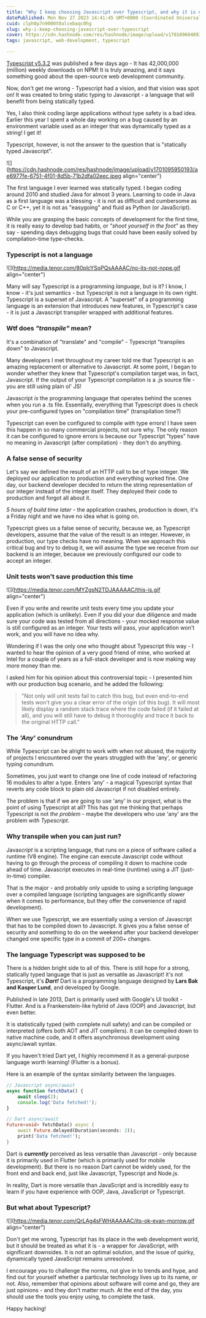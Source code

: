 ```yaml
---
title: "Why I keep choosing Javascript over Typescript, and why it is not ideal as a statically typed Javascript "alternative""
datePublished: Mon Nov 27 2023 14:41:45 GMT+0000 (Coordinated Universal Time)
cuid: clph0p7n9000t0alcebaqc0hg
slug: why-i-keep-choosing-javascript-over-typescript
cover: https://cdn.hashnode.com/res/hashnode/image/upload/v1701096048938/c133251f-a218-4feb-9ac1-ed29c588a2e6.jpeg
tags: javascript, web-development, typescript

---
```


[Typescript v5.3.2](https://www.npmjs.com/package/typescript) was published a few days ago - It has 42,000,000 (million) weekly downloads on NPM! It is truly amazing, and it says something good about the open-source web development community.

Now, don't get me wrong - Typescript had a vision, and that vision was spot on! It was created to bring static typing to Javascript - a language that will benefit from being statically typed.

Yes, I also think coding large applications without type safety is a bad idea. Earlier this year I spent a whole day working on a bug caused by an environment variable used as an integer that was dynamically typed as a string! I get it!

Typescript, however, is not the answer to the question that is "statically typed Javascript".

![](https://cdn.hashnode.com/res/hashnode/image/upload/v1701095950193/ae6977fe-6751-4f01-8d5b-71b2dfa02eec.jpeg align="center")

The first language I ever learned was statically typed. I began coding around 2010 and studied Java for almost 3 years. Learning to code in Java as a first language was a blessing - it is not as difficult and cumbersome as C or C++, yet it is not as "easygoing" and fluid as Python (or JavaScript).

While you are grasping the basic concepts of development for the first time, it is really easy to develop bad habits, or *"shoot yourself in the foot"* as they say - spending days debugging bugs that could have been easily solved by compilation-time type-checks.

### Typescript is not a language

![](https://media.tenor.com/80plcYSqPQsAAAAC/no-its-not-nope.gif align="center")

Many will say Typescript is a programming *language*, but is it? I know, I know - it's just semantics - but Typescript is not a language in its own right. Typescript is a superset of Javascript. A "superset" of a programming language is an extension that introduces new features, in Typescript's case - it is just a Javascript transpiler wrapped with additional features.

### Wtf does *"transpile"* mean?

It's a combination of "translate" and "compile" - Typescript "transpiles down" to Javascript.

Many developers I met throughout my career told me that Typescript is an amazing replacement or alternative to Javascript. At some point, I began to wonder whether they knew that Typescript's compilation target was, in fact, Javascript. If the output of your Typescript compilation is a .js source file - you are still using plain ol' JS!

Javascript *is* the programming language that operates behind the scenes when you run a .ts file. Essentially, everything that Typescript does is check your pre-configured types on "compilation time" (transpilation time?)

Typescript can even be configured to compile *with* type errors! I have seen this happen in so many commercial projects, not sure why. The only reason it can be configured to ignore errors is because our Typescript "types" have no meaning in Javascript (after compilation) - they don't do anything.

### A false sense of security

Let's say we defined the result of an HTTP call to be of type integer. We deployed our application to production and everything worked fine. One day, our backend developer decided to return the string representation of our integer instead of the integer itself. They deployed their code to production and forgot all about it.

*5 hours of build time later -* the application crashes, production is down, it's a Friday night and we have no idea what is going on.

Typescript gives us a false sense of security, because we, as Typescript developers, assume that the value of the result is an integer. However, in production, our type checks have no meaning. When we approach this critical bug and try to debug it, we will assume the type we receive from our backend is an integer, because we previously configured our code to accept an integer.

### Unit tests won't save production this time

![](https://media.tenor.com/MYZgsN2TDJAAAAAC/this-is.gif align="center")

Even if you write and rewrite unit tests every time you update your application (which is unlikely). Even if you did your due diligence and made sure your code was tested from all directions - your mocked response value is still configured as an integer. Your tests will pass, your application won't work, and you will have no idea why.

Wondering if I was the only one who thought about Typescript this way - I wanted to hear the opinion of a very good friend of mine, who worked at Intel for a couple of years as a full-stack developer and is now making way more money than me.

I asked him for his opinion about this controversial topic - I presented him with our production bug scenario, and he added the following:

> "Not only will unit tests fail to catch this bug, but even end-to-end tests won't give you a clear error of the origin (of this bug). It will most likely display a random stack trace where the code failed (if it failed at all), and you will still have to debug it thoroughly and trace it back to the original HTTP call."

### The *'Any*' conundrum

While Typescript can be alright to work with when not abused, the majority of projects I encountered over the years struggled with the 'any', or generic typing conundrum.

Sometimes, you just want to change one line of code instead of refactoring 16 modules to alter a type. Enters 'any' - a magical Typescript syntax that reverts any code block to plain old Javascript if not disabled entirely.

The problem is that if we are going to use 'any' in our project, what is the point of using Typescript at all? This has got me thinking that perhaps Typescript is not *the problem* - maybe the developers who use 'any' are the problem *with Typescript*.

### Why transpile when you can just run?

Java*script* is a scripting language, that runs on a piece of software called a runtime (V8 engine). The engine can execute Javascript code without having to go through the process of compiling it down to machine code ahead of time. Javascript executes in real-time (runtime) using a JIT (just-in-time) compiler.

That is the major - and probably only upside to using a scripting language over a compiled language (scripting languages are significantly slower when it comes to performance, but they offer the convenience of rapid development).

When we use Typescript, we are essentially using a version of Javascript that has to be compiled down to Javascript. It gives you a false sense of security and something to do on the weekend after your backend developer changed one specific type in a commit of 200+ changes.

### The language Typescript was supposed to be

There is a hidden bright side to all of this. There is still hope for a strong, statically typed language that is just as versatile as Javascript! it's not Typescript, it's ***Dart!*** Dart is a programming language designed by **Lars Bak and Kasper Lund**, and developed by Google.

Published in late 2013, Dart is primarily used with Google's UI toolkit - Flutter. And is a Frankenstein-like hybrid of Java (OOP) and Javascript, but even better.

It is statistically typed (with complete null safety) and can be compiled or interpreted (offers both AOT and JIT compilers). It can be compiled down to native machine code, and it offers asynchronous development using async/await syntax.

If you haven't tried Dart yet, I highly recommend it as a general-purpose language worth learning! (Flutter is a bonus).

Here is an example of the syntax similarity between the languages.

```javascript
// Javascript async/await
async function fetchData() {
    await sleep(2);
    console.log('Data fetched!');
}
```

```dart
// Dart async/await
Future<void> fetchData() async {
    await Future.delayed(Duration(seconds: 2));
    print('Data fetched!');
}
```

Dart is ***currently*** perceived as less versatile than Javascript - only because it is primarily used in Flutter (which is primarily used for mobile development). But there is no reason Dart cannot be widely used, for the front end and back end, just like Javascript, Typescript and Node.js.

In reality, Dart is more versatile than JavaScript and is incredibly easy to learn if you have experience with OOP, Java, JavaScript or Typescript.

### But what about Typescript?

![](https://media.tenor.com/QrLAg4sFWHAAAAAC/its-ok-evan-morrow.gif align="center")

Don't get me wrong, Typescript has its place in the web development world, but it should be treated as what it is - a wrapper for JavaScript, with significant downsides. It is not an optimal solution, and the issue of quirky, dynamically typed JavaScript remains unresolved.

I encourage you to challenge the norms, not give in to trends and hype, and find out for yourself whether a particular technology lives up to its name, or not. Also, remember that opinions about software will come and go, they are just opinions - and they don't matter much. At the end of the day, you should use the tools you enjoy using, to complete the task.

Happy hacking!